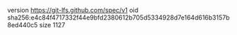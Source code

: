 version https://git-lfs.github.com/spec/v1
oid sha256:e4c84f4717332f44e9bfd2380612b705d5334928d7e164d616b3157b8ed440c5
size 1127
